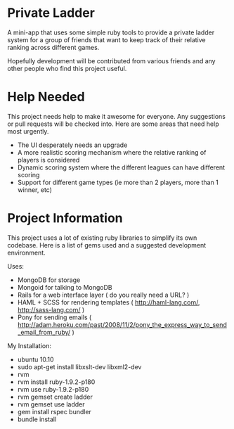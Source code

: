 Private Ladder
========================================================
A mini-app that uses some simple ruby tools to provide a private ladder system
for a group of friends that want to keep track of their relative ranking across
different games.

Hopefully development will be contributed from various friends and any other
people who find this project useful.

Help Needed
========================================================
This project needs help to make it awesome for everyone.  Any suggestions or
pull requests will be checked into.  Here are some areas that need help most
urgently.

+   The UI desperately needs an upgrade
+   A more realistic scoring mechanism where the relative ranking of players is considered
+   Dynamic scoring system where the different leagues can have different scoring
+   Support for different game types (ie more than 2 players, more than 1 winner, etc)

Project Information
=======================================================
This project uses a lot of existing ruby libraries to simplify its own codebase.
Here is a list of gems used and a suggested development environment.

Uses:

+   MongoDB for storage
+   Mongoid for talking to MongoDB
+   Rails for a web interface layer ( do you really need a URL? )
+   HAML + SCSS for rendering templates ( http://haml-lang.com/, http://sass-lang.com/ )
+   Pony for sending emails ( http://adam.heroku.com/past/2008/11/2/pony_the_express_way_to_send_email_from_ruby/ )

My Installation:

+ ubuntu 10.10
+ sudo apt-get install libxslt-dev libxml2-dev
+ rvm
+ rvm install ruby-1.9.2-p180
+ rvm use ruby-1.9.2-p180
+ rvm gemset create ladder
+ rvm gemset use ladder
+ gem install rspec bundler
+ bundle install

